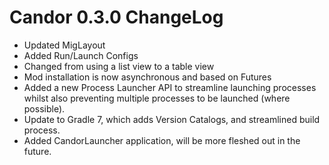 # Candor 0.3.0 ChangeLog

- Updated MigLayout
- Added Run/Launch Configs
- Changed from using a list view to a table view
- Mod installation is now asynchronous and based on Futures
- Added a new Process Launcher API to streamline launching processes whilst also preventing multiple processes to be launched (where possible).
- Update to Gradle 7, which adds Version Catalogs, and streamlined build process.
- Added CandorLauncher application, will be more fleshed out in the future.